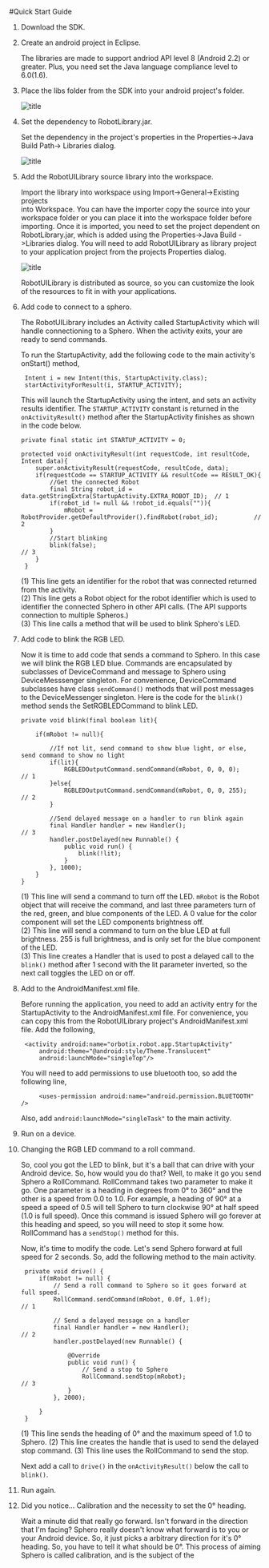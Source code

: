#Quick Start Guide

1. Download the SDK.

	<!-- File in actual information on where to download the SDK libraries archive. -->

2. Create an android project in Eclipse.  
    
    The libraries are made to support andriod API level 8 (Android 2.2) or greater. 
    Plus, you need set the Java language compliance level to 6.0(1.6).
    
3. Place the libs folder from the SDK into your android project's folder.  
   
     ![title](file://localhost/Users/brian/Documents/Codework/MOBILE-ANDROID-SDK/guides/QuickStart/QSG-libs.png)

4. Set the dependency to RobotLibrary.jar.  
   
    Set the dependency in the project's properties in the Properties->Java Build 
    Path-> Libraries dialog.

    ![title](file://localhost/Users/brian/Documents/Codework/MOBILE-ANDROID-SDK/guides/QuickStart/QSG-jar-depend.png)
    
5. Add the RobotUILibrary source library into the workspace.  

	 Import the library into workspace using Import->General->Existing projects    
	 into Workspace. You can have the importer copy the source into your 
     workspace folder or you can place it into the workspace folder before 
     importing. Once it is imported, you need to set the project dependent on 
     RobotLibrary.jar, which is  added using the Properties->Java Build ->Libraries 
     dialog. You will need to add RobotUILibrary as library project to your 
     application project from the projects Properties dialog.
     
     ![title](file://localhost/Users/brian/Documents/Codework/MOBILE-ANDROID-SDK/guides/QuickStart/QSG-library-project.png)
     
     RobotUILibrary is distributed as source, so you can 
     customize the look of the resources to fit in with your 
     applications.
     
6. Add code to connect to a sphero.  
    
    The RobotUILibrary includes an Activity called  StartupActivity which will 
    handle connectioning to a Sphero. When the activity exits, your are ready to 
    send commands.  
    
	To run the StartupActivity, add the following code to the main activity's onStart() method,  
	
	    Intent i = new Intent(this, StartupActivity.class);  
	    startActivityForResult(i, STARTUP_ACTIVITY);  
	   
	This will launch the StartupActivity using the intent, and sets an activity results 
	identifier. The ``STARTUP_ACTIVITY`` constant is returned in the ``onActivityResult()`` method 
	after the StartupActivity finishes as shown in the code below.  
	
	   private final static int STARTUP_ACTIVITY = 0;
	
	   protected void onActivityResult(int requestCode, int resultCode, Intent data){
	       super.onActivityResult(requestCode, resultCode, data);
	       if(requestCode == STARTUP_ACTIVITY && resultCode == RESULT_OK){
	           //Get the connected Robot
	           final String robot_id = data.getStringExtra(StartupActivity.EXTRA_ROBOT_ID);  // 1
	           if(robot_id != null && !robot_id.equals("")){
	               mRobot = RobotProvider.getDefaultProvider().findRobot(robot_id);          // 2
	           }
	           //Start blinking
	           blink(false);                                                                 // 3
	       }
	    }
	
	(1)	This line gets an identifier for the robot that was connected returned from the activity.  
	(2) 	This line gets a Robot object for the robot identifier which is used to identifier the connected
	  Sphero in other API calls. (The API supports connection to multiple Spheros.)  
	(3) 	This line calls a method that will be used to blink Sphero's LED.  

7. Add code to blink the RGB LED.

	Now it is time to add code that sends a command to Sphero. In this case we will blink the 
	RGB LED blue. Commands are encapsulated by subclasses of DeviceCommand and message to Sphero using 
	DeviceMesssenger singleton. For convenience, DeviceCommand subclasses have class `sendCommand()`
	methods that will post messages to the DeviceMessenger singleton. Here is the code for the 
	`blink()` method sends the SetRGBLEDCommand to blink LED.

	   private void blink(final boolean lit){
	       
	       if(mRobot != null){
	           
	           //If not lit, send command to show blue light, or else, send command to show no light
	           if(lit){
	               RGBLEDOutputCommand.sendCommand(mRobot, 0, 0, 0);        // 1
	           }else{
	               RGBLEDOutputCommand.sendCommand(mRobot, 0, 0, 255);      // 2
	           }
	           
	           //Send delayed message on a handler to run blink again
	           final Handler handler = new Handler();                       // 3
	           handler.postDelayed(new Runnable() {
	               public void run() {
	                   blink(!lit);
	               }
	           }, 1000);
	       }
	   }
	
	(1) This line will send a command to turn off the LED. `mRobot` is the Robot object that will receive the
		command, and last three parameters turn of the red, green, and blue components of the LED. A 0 value 
		for the color component will set the LED components brightness off.  
	(2) This line will send a command to turn on the blue LED at full brightness. 255 is full brightness, and is
		only set for the blue component of the LED.  
	(3) This line creates a Handler that is used to post a delayed call to the `blink()` method after 1 second
		with the lit parameter inverted, so the next call toggles the LED on or off.

8. Add to the AndroidManifest.xml file.

	Before running the application, you need to add an activity entry for the StartupActivity to the 
	AndroidManifest.xml file. For convenience, you can copy this from the RobotUILibrary project's AndroidManifest.xml 
	file. Add the following,

		<activity android:name="orbotix.robot.app.StartupActivity"
			android:theme="@android:style/Theme.Translucent"
			android:launchMode="singleTop"/>

	You will need to add permissions to use bluetooth too, so add the following line,

		    <uses-permission android:name="android.permission.BLUETOOTH" />

	Also, add `android:launchMode="singleTask"` to the main activity.


8. Run on a device.

9. Changing the RGB LED command to a roll command.

	So, cool you got the LED to blink, but it's a ball that can drive with your Android device. So, how would you do that?
	Well, to make it go you send Sphero a RollCommand. RollCommand takes two parameter to make it go. One parameter is a 
	heading in degrees from 0° to 360° and the other is a speed from 0.0 to 1.0. For example, a heading of 90° at a speed 
	a speed of 0.5 will tell Sphero to turn clockwise 90° at half speed (1.0 is full speed). Once this command is issued 
	Sphero will go forever at this heading and speed, so you will need to stop it some how. RollCommand has a `sendStop()`
	method for this.

	Now, it's time to modify the code. Let's send Sphero forward at full speed for 2 seconds. So, add the following method 
	to the main activity.

	    private void drive() {
	    	if(mRobot != null) {
	    		// Send a roll command to Sphero so it goes forward at full speed.
	    		RollCommand.sendCommand(mRobot, 0.0f, 1.0f);                         // 1
	    		
	    		// Send a delayed message on a handler
	    		final Handler handler = new Handler();                               // 2
	    		handler.postDelayed(new Runnable() {
					
					@Override
					public void run() {
						// Send a stop to Sphero
						RollCommand.sendStop(mRobot);                               // 3
					}
				}, 2000);
	    		
	    	}
	    }

	(1) This line sends the heading of 0° and the maximum speed of 1.0 to Sphero.
	(2) This line creates the handle that is used to send the delayed stop command.
	(3) This line uses the RollCommand to send the stop.

	Next add a call to `drive()` in the `onActivityResult()` below the call to `blink()`.

10. Run again.

11. Did you notice... Calibration and the necessity to set the 0° heading.

	Wait a minute did that really go forward. Isn't forward in the direction that I'm facing? Sphero really doesn't know 
	what forward is to you or your Android device. So, it just picks a arbitrary direction for it's 0° heading. So, you 
	have to tell it what should be 0°. This process of aiming Sphero is called calibration, and is the subject of the 
	<!--Insert guide name and a link that covers calibration-->